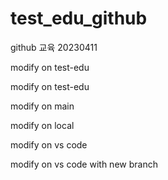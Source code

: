 # test_edu_github
github 교육
20230411

modify on test-edu

modify on test-edu

modify on main

modify on local

modify on vs code

modify on vs code with new branch